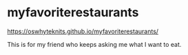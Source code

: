 # myfavoriterestaurants

https://oswhyteknits.github.io/myfavoriterestaurants/

This is for my friend who keeps asking me what I want to eat.
